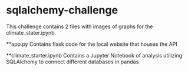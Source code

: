 # sqlalchemy-challenge

This challenge contains 2 files with images of graphs for the climate_stater.ipynb.

**app.py
Contains flask code for the local website that houses the API 

**climate_starter.ipynb
Contains a Jupyter Notebook of analysis utilizing SQLAlchemy to connect different databases in pandas
